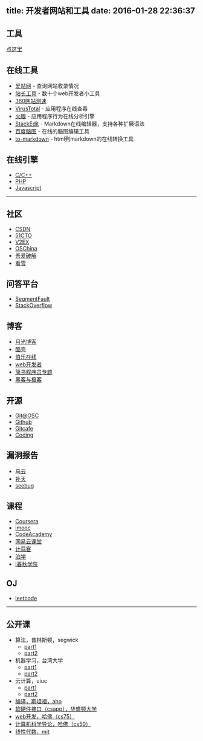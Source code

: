 title: 开发者网站和工具
date: 2016-01-28 22:36:37
---

## 工具

[点这里](https://github.com/wizardforcel/se-tools)

## 在线工具

*   [爱站网](http://www.aizhan.com/) - 查询网站收录情况
*   [站长工具](http://tool.chinaz.com/) - 数十个web开发者小工具
*   [360网站测速](http://ce.cloud.360.cn/)
*   [VirusTotal](https://www.virustotal.com/) - 应用程序在线查毒
*   [火眼](https://fireeye.ijinshan.com/) - 应用程序行为在线分析引擎
*   [StackEdit](https://stackedit.io/) - Markdown在线编辑器，支持各种扩展语法
*   [百度脑图](http://naotu.baidu.com/) - 在线的脑图编辑工具
*   [to-markdown](http://domchristie.github.io/to-markdown/) - html到markdown的在线转换工具

## 在线引擎

*   [C/C++](http://codepad.org/)
*   [PHP](http://3v4l.org/)
*   [Javascript](http://runjs.cn/)

* * *

## 社区

*   [CSDN](http://www.csdn.net/)
*   [51CTO](http://www.51cto.com/)
*   [V2EX](https://v2ex.com/)
*   [OSChina](http://www.oschina.net/)
*   [吾爱破解](http://www.52pojie.cn/)
*   [看雪](http://www.pediy.com/)

## 问答平台

*   [SegmentFault](http://segmentfault.com/)
*   [StackOverflow](http://stackoverflow.com/)

## 博客

*   [月光博客](http://www.williamlong.info/)
*   [酷壳](http://coolshell.cn/)
*   [伯乐在线](http://www.jobbole.com/)
*   [web开发者](http://www.admin10000.com/)
*   [简书程序员专题](http://www.jianshu.com/collection/NEt52a)
*   [黑客与极客](http://www.freebuf.com/)


## 开源

*   [Git@OSC](http://git.oschina.net/)
*   [Github](https://github.com/)
*   [Gitcafe](https://gitcafe.com/)
*   [Coding](https://coding.net/)

## 漏洞报告

*   [乌云](http://www.wooyun.org/)
*   [补天](http://butian.360.cn/)
*   [seebug](https://www.seebug.org/)

## 课程

*   [Coursera](https://www.coursera.org/)
*   [imooc](http://www.imooc.com/)
*   [CodeAcademy](http://www.codecademy.com/)
*   [网易云课堂](http://study.163.com/)
*   [计蒜客](http://www.jisuanke.com/)
*   [泊学](https://www.boxueio.com/)
*   [i春秋学院](http://www.ichunqiu.com/)

## OJ

*   [leetcode](https://oj.leetcode.com/)

* * *

## 公开课

*   算法，普林斯顿，segwick
    *   [part1](https://www.coursera.org/course/algs4partI)
    *   [part2](https://www.coursera.org/course/algs4partII)
*   机器学习，台湾大学
    *   [part1](https://www.coursera.org/course/ntumltwo)
    *   [part2](https://www.coursera.org/course/ntumlone)
*   云计算，uiuc
    *   [part1](https://www.coursera.org/course/nlangp)
    *   [part2](https://www.coursera.org/course/cloudcomputing2)
*   [编译，斯坦福，aho](https://www.coursera.org/course/compilers)
*   [软硬件接口（csapp），华盛顿大学](https://www.coursera.org/course/hwswinterface)
*   [web开发，哈佛（cs75）](http://open.163.com/special/opencourse/buildingdynamicwebsites.html)
*   [计算机科学导论，哈佛（cs50）](http://open.163.com/special/opencourse/cs50.html)
*   [线性代数，mit](http://open.163.com/special/opencourse/daishu.html)